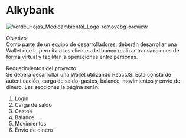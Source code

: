 #  Alkybank
![Verde_Hojas_Medioambiental_Logo-removebg-preview](https://user-images.githubusercontent.com/79724345/202087165-2d895790-c319-462a-b92f-2e2a38814e2a.png)

Objetivo:
</br>
Como parte de un equipo de desarrolladores, deberán desarrollar una Wallet que le
permita a los clientes del banco realizar transacciones de forma virtual y facilitar la
operaciones entre personas.
</br>

Requerimientos del proyecto:
</br>
Se deberá desarrollar una Wallet utilizando ReactJS. Esta consta de autenticación,
carga de saldo, gastos, balance, movimientos y envío de dinero.
Las secciones la página serán:
1. Login
2. Carga de saldo
3. Gastos
4. Balance
5. Movimientos
6. Envío de dinero
